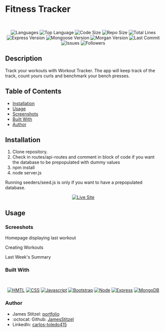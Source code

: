 # Fitness Tracker

</br>
<p align="center">
    <img src="https://img.shields.io/github/languages/count/kqarlos/fitness-tracker?style=for-the-badge" alt="Languages" />
    <img src="https://img.shields.io/github/languages/top/kqarlos/fitness-tracker?style=for-the-badge" alt="Top Language" />
    <img src="https://img.shields.io/github/languages/code-size/kqarlos/fitness-tracker?style=for-the-badge" alt="Code Size" />
    <img src="https://img.shields.io/github/repo-size/kqarlos/fitness-tracker?style=for-the-badge" alt="Repo Size" />   
    <img src="https://img.shields.io/tokei/lines/github/kqarlos/fitness-tracker?style=for-the-badge" alt="Total Lines" />
    <img src="https://img.shields.io/github/package-json/dependency-version/kqarlos/fitness-tracker/express?style=for-the-badge" alt="Express Version" />
    <img src="https://img.shields.io/github/package-json/dependency-version/kqarlos/fitness-tracker/mongoose?style=for-the-badge" alt="Mongoose Version" />
    <img src="https://img.shields.io/github/package-json/dependency-version/kqarlos/fitness-tracker/morgan?style=for-the-badge" alt="Morgan Version" />
    <img src="https://img.shields.io/github/last-commit/kqarlos/fitness-tracker?style=for-the-badge" alt="Last Commit" />  
    <img src="https://img.shields.io/github/issues/kqarlos/fitness-tracker?style=for-the-badge" alt="Issues" />  
    <img src="https://img.shields.io/github/followers/kqarlos?style=social" alt="Followers" />  
</p>


## Description

Track your workouts with Workout Tracker. The app will keep track of the track, count yours curls and benchmark your bench presses.

## Table of Contents

* [Installation](#installation)
* [Usage](#usage)
* [Screenshots](#screenshots)
* [Built With](#Built)
* [Author](#Author)

## Installation

1. Clone repository. 
2. Check in routes/api-routes and comment in block of code if you want the database to be prepopulated with dummy values
3. npm install
4. node server.js

Running seeders/seed.js is only if you want to have a prepopulated database.

<p align="center">
    <a href="https://track-your-fitness.herokuapp.com/"><img src="https://img.shields.io/badge/-👉 See Live Site-success?style=for-the-badge"  alt="Live Site" /></a>
</p>


## Usage

### Screeshots

Homepage displaying last workout



Creating Workouts




Last Week's Summary



### Built With

</br>
<p align="center">
    <a href="https://developer.mozilla.org/en-US/docs/Web/HTML"><img src="https://img.shields.io/badge/-HTML-orange?style=for-the-badge"  alt="HMTL" /></a>
    <a href="https://developer.mozilla.org/en-US/docs/Web/CSS"><img src="https://img.shields.io/badge/-CSS-blue?style=for-the-badge" alt="CSS" /></a>
    <a href="https://www.javascript.com/"><img src="https://img.shields.io/badge/-Javascript-yellow?style=for-the-badge" alt="Javascript" /></a>
    <a href="https://getbootstrap.com/"><img src="https://img.shields.io/badge/-Bootstrap-blueviolet?style=for-the-badge" alt="Bootstrap" /></a>
    <a href="https://nodejs.org/en/"><img src="https://img.shields.io/badge/-Node-orange?style=for-the-badge" alt="Node" /></a>
    <a href="https://www.npmjs.com/package/express"><img src="https://img.shields.io/badge/-Express-blue?style=for-the-badge" alt="Express" /></a>
    <a href="https://www.mongodb.com/"><img src="https://img.shields.io/badge/-MongoDB-blue?style=for-the-badge" alt="MongoDB" /></a>
</p>

### Author

- James Stitzel: [portfolio](https://github.com/JamesStitzel?tab=repositories)
- :octocat: Github: [JamesStitzel](https://github.com/JamesStitzel)
- LinkedIn: [carlos-toledo415](https://www.linkedin.com/in/dugan-stitzel/)

